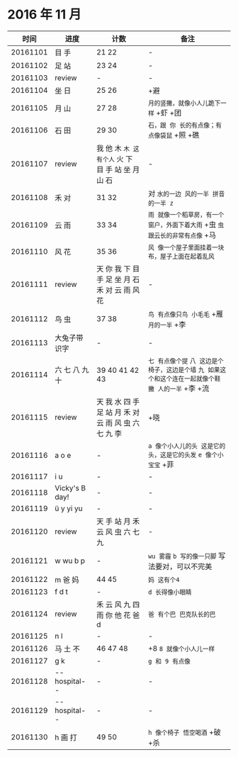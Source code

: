 # 2016 年 11 月

|时间|进度|计数|备注|
|---|---|---|---|
|20161101|目 手|21 22|-|
|20161102|足 站|23 24|-|
|20161103|review|-|-|
|20161104|坐 日|25 26|+避|
|20161105|月 山|27 28|`月的竖撇，就像小人儿跪下一样` +虾 +团|
|20161106|石 田|29 30|`石，跟 你 长的有点像；有点像袋鼠` +照 +礁|
|20161107|review|我 他 木 `木 这有个人` 火 下 目 手 站 坐 月 山 石|-|
|20161108|禾 对|31 32|对 `水的一边 风的一半 拼音的一半 z`|
|20161109|云 雨|33 34|`雨 就像一个稻草房，有一个窗户，外面下着大雨` +虫 `虫 跟云长的非常有点像` +马 |
|20161110|风 花|35 36|`风 像一个屋子里面挂着一块布，屋子上面在起着乱风`|
|20161111|review|天 你 我 下 目 手 足 坐 月 石 禾 对 云 雨 风 花|-|
|20161112|鸟 虫|37 38|`鸟 有点像只鸟 小毛毛` +雁 `月的一半` +李|
|20161113|大兔子带识字|-|-|
|20161114|六 七 八 九 十|39 40 41 42 43|`七 有点像个提` `八 这边是个椅子，这边是个墙` `九 如果这个和这个连在一起就像个鞋 撇 人的一半` +李 +流| 
|20161115|review|天 我 水 四 手 足 站 月 禾 对 云 雨 风 虫 六 七 九 李|+晓|
|20161116|a o e|-|`a 像个小人儿的头 这是它的头，这是它的头发` `e 像个小宝宝` +菲|
|20161117|i u|-|-|
|20161118|Vicky's B day!|-|-|
|20161119|ü y yi yu|-|-|`ü 像只小鱼鱼`|
|20161120|review|天 手 站 月 禾 云 风 虫 六 七 九|-|
|20161121|w wu b p|-|`wu 雾霾` `b 写的像一只脚` 写法要对，可以不完美|
|20161122|m 爸 妈|44 45|`妈 这有个4`|
|20161123|f d t|-|`d 长得像小眼睛`|
|20161124|review|禾 云 风 九 四 雨 你 他 花 爸 d|`爸 有个巴 巴克队长的巴`|
|20161125|n l|-|-|
|20161126|马 土 不|46 47 48|+8 `8 就像个小人儿一样`|
|20161127|g k|-|`g 和 9 有点像`|
|20161128|--hospital--|-|-|
|20161129|--hospital--|-|-|
|20161130|h 画 打|49 50|`h 像个椅子 悟空喝酒` +破 +杀|